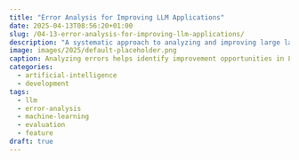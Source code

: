 ```yaml
---
title: "Error Analysis for Improving LLM Applications"
date: 2025-04-13T08:56:20+01:00
slug: /04-13-error-analysis-for-improving-llm-applications/
description: "A systematic approach to analyzing and improving large language model applications through error analysis."
image: images/2025/default-placeholder.png
caption: Analyzing errors helps identify improvement opportunities in LLM applications
categories:
  - artificial-intelligence
  - development
tags:
  - llm
  - error-analysis
  - machine-learning
  - evaluation
  - feature
draft: true
---
```

